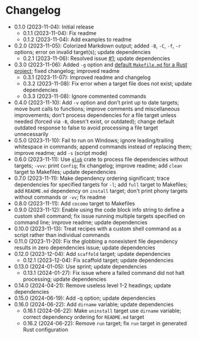 # Changelog

* 0.1.0 (2023-11-04): Initial release
    * 0.1.1 (2023-11-04): Fix readme
    * 0.1.2 (2023-11-04): Add examples to readme
* 0.2.0 (2023-11-05): Colorized Markdown output; added `-B`, `-C`, `-f`, `-r`
  options; error on invalid target(s); update dependencies
    * 0.2.1 (2023-11-06): Resolved issue [#1]; update dependencies
* 0.3.0 (2023-11-06): Added `-g` option and
  [default `Makefile.md` for a Rust project]; fixed changelog; improved readme
    * 0.3.1 (2023-11-07): Improved readme and changelog
    * 0.3.2 (2023-11-08): Fix error when a target file does not exist; update
      dependencies
    * 0.3.3 (2023-11-08): Ignore commented commands
* 0.4.0 (2023-11-10): Add `-v` option and don't print up to date targets; move
  bunt calls to functions; improve comments and miscellaneous improvements;
  don't process dependencies for a file target unless needed (forced via `-B`,
  doesn't exist, or outdated); change default outdated response to false to
  avoid processing a file target unnecessarily
* 0.5.0 (2023-11-10): Fail to run on Windows; ignore leading/trailing whitespace
  in commands; append commands instead of replacing them; improve readme; add
  `-s` (script mode)
* 0.6.0 (2023-11-11): Use [`glob`] crate to process file dependencies without
  targets; `-vvv`: print `Config`; fix changelog; improve readme; add `clean`
  target to Makefiles; update dependencies
* 0.7.0 (2023-11-11): Make dependency ordering significant; trace dependencies
  for specified targets for `-l`; add `full` target to Makefiles; add
  `README.md` dependency on `install` target; don't print phony targets without
  commands or `-vv`; fix readme
* 0.8.0 (2023-11-11): Add `cocomo` target to Makefiles
* 0.9.0 (2023-11-12): Enable using the code block info string to define a custom
  shell command; fix issue running multiple targets specified on command line;
  improve readme; update dependencies
* 0.10.0 (2023-11-13): Treat recipes with a custom shell command as a script
  rather than individual commands
* 0.11.0 (2023-11-20): Fix the globbing a nonexistent file dependency results in
  zero dependencies issue; update dependencies
* 0.12.0 (2023-12-04): Add `scaffold` target; update dependencies
    * 0.12.1 (2023-12-04): Fix scaffold target; update dependencies
* 0.13.0 (2024-01-05): Use sprint; update dependencies
    * 0.13.1 (2024-01-27): Fix issue where a failed command did not halt
      processing; update dependencies
* 0.14.0 (2024-04-21): Remove useless level 1-2 headings; update dependencies
* 0.15.0 (2024-06-19): Add -q option; update dependencies
* 0.16.0 (2024-06-22): Add `dirname` variable; update dependencies
    * 0.16.1 (2024-06-22): Make `uninstall` target use `dirname` variable;
      correct dependency ordering for `README.md` target
    * 0.16.2 (2024-06-22): Remove `run` target; fix `run` target in generated
      Rust configuration

[default `Makefile.md` for a Rust project]: styles/Makefile.rust.md
[#1]: https://github.com/qtfkwk/mkrs/issues/1
[`glob`]: https://crates.io/crates/glob

